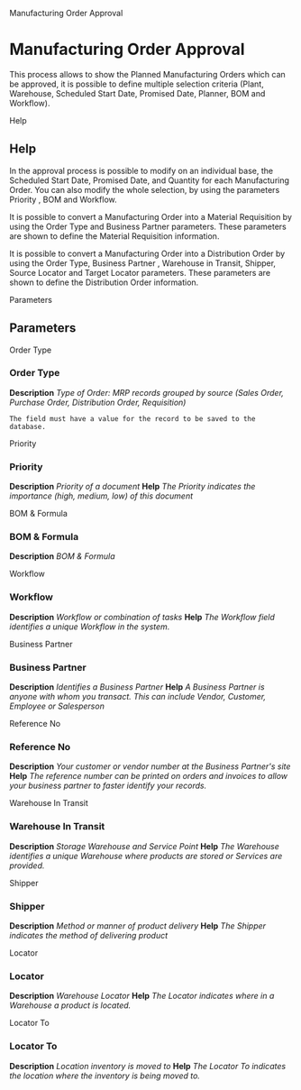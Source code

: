 
Manufacturing Order Approval
# Manufacturing Order Approval


This process allows to show  the Planned Manufacturing Orders which can be approved, it is possible to define multiple selection criteria (Plant, Warehouse, Scheduled Start Date, Promised Date, Planner, BOM and Workflow).

Help
## Help

In the approval process is possible to modify on an individual base,  the Scheduled Start Date, Promised Date, and Quantity for each Manufacturing Order. You can also modify the whole selection,  by using the parameters Priority , BOM and Workflow.

It is possible to convert a Manufacturing Order into a Material Requisition  by using the Order Type and  Business Partner parameters. These parameters  are shown to define the Material Requisition information.

It is possible to convert a Manufacturing Order into a  Distribution Order by using the Order Type, Business Partner , Warehouse in Transit, Shipper, Source Locator and Target  Locator  parameters. These parameters are shown to define the Distribution Order information.


Parameters
## Parameters


Order Type
### Order Type

**Description**
 *Type of Order: MRP records grouped by source (Sales Order, Purchase Order, Distribution Order, Requisition)*

```
The field must have a value for the record to be saved to the database.
```
Priority
### Priority

**Description**
 *Priority of a document*
**Help**
 *The Priority indicates the importance (high, medium, low) of this document*

BOM & Formula
### BOM & Formula

**Description**
 *BOM & Formula*

Workflow
### Workflow

**Description**
 *Workflow or combination of tasks*
**Help**
 *The Workflow field identifies a unique Workflow in the system.*

Business Partner
### Business Partner

**Description**
 *Identifies a Business Partner*
**Help**
 *A Business Partner is anyone with whom you transact.  This can include Vendor, Customer, Employee or Salesperson*

Reference No
### Reference No

**Description**
 *Your customer or vendor number at the Business Partner's site*
**Help**
 *The reference number can be printed on orders and invoices to allow your business partner to faster identify your records.*

Warehouse In Transit
### Warehouse In Transit

**Description**
 *Storage Warehouse and Service Point*
**Help**
 *The Warehouse identifies a unique Warehouse where products are stored or Services are provided.*

Shipper
### Shipper

**Description**
 *Method or manner of product delivery*
**Help**
 *The Shipper indicates the method of delivering product*

Locator
### Locator

**Description**
 *Warehouse Locator*
**Help**
 *The Locator indicates where in a Warehouse a product is located.*

Locator To
### Locator To

**Description**
 *Location inventory is moved to*
**Help**
 *The Locator To indicates the location where the inventory is being moved to.*
